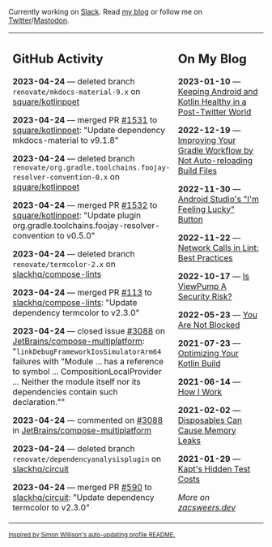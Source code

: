 Currently working on [Slack](https://slack.com/). Read [my blog](https://zacsweers.dev/) or follow me on [Twitter](https://twitter.com/ZacSweers)/[Mastodon](https://hachyderm.io/@ZacSweers).

<table><tr><td valign="top" width="60%">

## GitHub Activity
<!-- githubActivity starts -->
**2023-04-24** — deleted branch `renovate/mkdocs-material-9.x` on [square/kotlinpoet](https://github.com/square/kotlinpoet)

**2023-04-24** — merged PR [#1531](https://github.com/square/kotlinpoet/pull/1531) to [square/kotlinpoet](https://github.com/square/kotlinpoet): "Update dependency mkdocs-material to v9.1.8"

**2023-04-24** — deleted branch `renovate/org.gradle.toolchains.foojay-resolver-convention-0.x` on [square/kotlinpoet](https://github.com/square/kotlinpoet)

**2023-04-24** — merged PR [#1532](https://github.com/square/kotlinpoet/pull/1532) to [square/kotlinpoet](https://github.com/square/kotlinpoet): "Update plugin org.gradle.toolchains.foojay-resolver-convention to v0.5.0"

**2023-04-24** — deleted branch `renovate/termcolor-2.x` on [slackhq/compose-lints](https://github.com/slackhq/compose-lints)

**2023-04-24** — merged PR [#113](https://github.com/slackhq/compose-lints/pull/113) to [slackhq/compose-lints](https://github.com/slackhq/compose-lints): "Update dependency termcolor to v2.3.0"

**2023-04-24** — closed issue [#3088](https://github.com/JetBrains/compose-multiplatform/issues/3088) on [JetBrains/compose-multiplatform](https://github.com/JetBrains/compose-multiplatform): "`linkDebugFrameworkIosSimulatorArm64` failures with "Module ... has a reference to symbol ... CompositionLocalProvider ... Neither the module itself nor its dependencies contain such declaration.""

**2023-04-24** — commented on [#3088](https://github.com/JetBrains/compose-multiplatform/issues/3088#issuecomment-1520610095) in [JetBrains/compose-multiplatform](https://github.com/JetBrains/compose-multiplatform)

**2023-04-24** — deleted branch `renovate/dependencyanalysisplugin` on [slackhq/circuit](https://github.com/slackhq/circuit)

**2023-04-24** — merged PR [#590](https://github.com/slackhq/circuit/pull/590) to [slackhq/circuit](https://github.com/slackhq/circuit): "Update dependency termcolor to v2.3.0"
<!-- githubActivity ends -->
</td><td valign="top" width="40%">

## On My Blog
<!-- blog starts -->
**2023-01-10** — [Keeping Android and Kotlin Healthy in a Post-Twitter World](https://www.zacsweers.dev/keeping-android-healthy/)

**2022-12-19** — [Improving Your Gradle Workflow by Not Auto-reloading Build Files](https://www.zacsweers.dev/improving-your-workflow-by-not-auto-reloading-build-files/)

**2022-11-30** — [Android Studio's "I'm Feeling Lucky" Button](https://www.zacsweers.dev/android-studios-im-feeling-lucky-button/)

**2022-11-22** — [Network Calls in Lint: Best Practices](https://www.zacsweers.dev/network-calls-in-lint-best-practices/)

**2022-10-17** — [Is ViewPump A Security Risk?](https://www.zacsweers.dev/is-viewpump-a-security-risk/)

**2022-05-23** — [You Are Not Blocked](https://www.zacsweers.dev/you-are-not-blocked/)

**2021-07-23** — [Optimizing Your Kotlin Build](https://www.zacsweers.dev/optimizing-your-kotlin-build/)

**2021-06-14** — [How I Work](https://www.zacsweers.dev/how-i-work/)

**2021-02-02** — [Disposables Can Cause Memory Leaks](https://www.zacsweers.dev/disposables-can-cause-memory-leaks/)

**2021-01-29** — [Kapt's Hidden Test Costs](https://www.zacsweers.dev/kapts-hidden-test-costs/)
<!-- blog ends -->
_More on [zacsweers.dev](https://zacsweers.dev/)_
</td></tr></table>

<sub><a href="https://simonwillison.net/2020/Jul/10/self-updating-profile-readme/">Inspired by Simon Willison's auto-updating profile README.</a></sub>